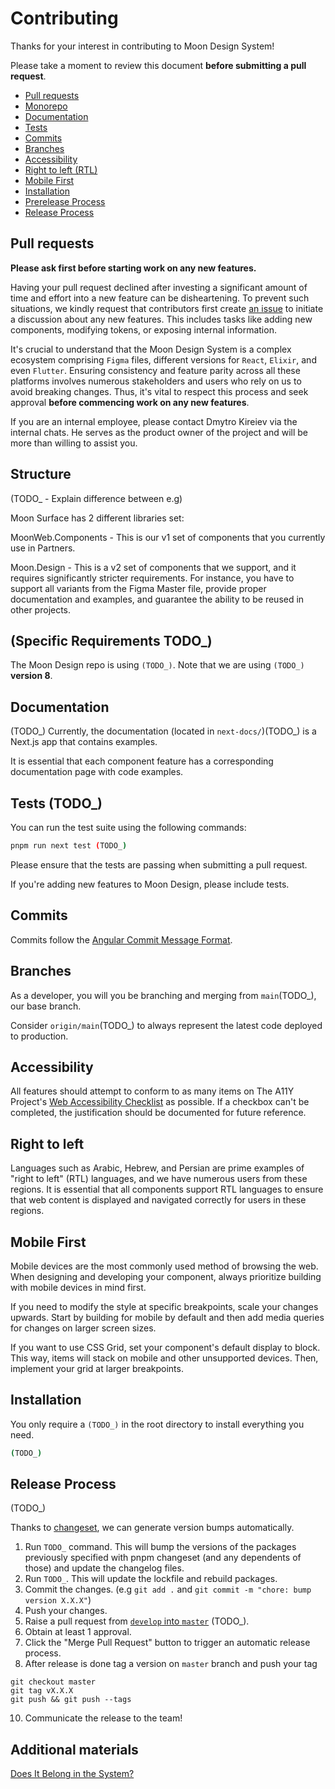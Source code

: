 # Contributing

Thanks for your interest in contributing to Moon Design System!

Please take a moment to review this document **before submitting a pull request**.

- [Pull requests](#pull-requests)
- [Monorepo](#monorepo)
- [Documentation](#documentation)
- [Tests](#tests)
- [Commits](#commits)
- [Branches](#branches)
- [Accessibility](#accessibility)
- [Right to left (RTL)](#right-to-left)
- [Mobile First](#mobile-first)
- [Installation](#installation)
- [Prerelease Process](#prerelease-process)
- [Release Process](#release-process)

## Pull requests

**Please ask first before starting work on any new features.**

Having your pull request declined after investing a significant amount of time and effort into a new feature can be disheartening. To prevent such situations, we kindly request that contributors first create [an issue](https://github.com/coingaming/moon-design/issues) to initiate a discussion about any new features. This includes tasks like adding new components, modifying tokens, or exposing internal information.

It's crucial to understand that the Moon Design System is a complex ecosystem comprising `Figma` files, different versions for `React`, `Elixir`, and even `Flutter`. Ensuring consistency and feature parity across all these platforms involves numerous stakeholders and users who rely on us to avoid breaking changes. Thus, it's vital to respect this process and seek approval **before commencing work on any new features**.

If you are an internal employee, please contact Dmytro Kireiev via the internal chats. He serves as the product owner of the project and will be more than willing to assist you.

## Structure
(TODO_ - Explain difference between e.g)

Moon Surface has 2 different libraries set:

MoonWeb.Components - This is our v1 set of components that you currently use in Partners.

Moon.Design - This is a v2 set of components that we support, and it requires significantly stricter requirements. For instance, you have to support all variants from the Figma Master file, provide proper documentation and examples, and guarantee the ability to be reused in other projects.

## (Specific Requirements TODO_)

The Moon Design repo is using `(TODO_)`. Note that we are using `(TODO_)` **version 8**.

## Documentation

(TODO_)
Currently, the  documentation (located in `next-docs/`)(TODO_) is a Next.js app that contains examples.

It is essential that each component feature has a corresponding documentation page with code examples.

## Tests (TODO_)

You can run the test suite using the following commands:

```sh
pnpm run next test (TODO_)
```

Please ensure that the tests are passing when submitting a pull request.

If you're adding new features to Moon Design, please include tests.

## Commits

Commits follow the [Angular Commit Message Format](https://github.com/angular/angular.js/blob/master/DEVELOPERS.md#-git-commit-guidelines).

## Branches

As a developer, you will you be branching and merging from `main`(TODO_), our base branch.

Consider `origin/main`(TODO_) to always represent the latest code deployed to production.

## Accessibility

All features should attempt to conform to as many items on The A11Y Project's [Web Accessibility Checklist](https://a11yproject.com/checklist) as possible. If a checkbox can't be completed, the justification should be documented for future reference.

## Right to left

Languages such as Arabic, Hebrew, and Persian are prime examples of "right to left" (RTL) languages, and we have numerous users from these regions.
It is essential that all components support RTL languages to ensure that web content is displayed and navigated correctly for users in these regions.

## Mobile First

Mobile devices are the most commonly used method of browsing the web. When designing and developing your component, always prioritize building with mobile devices in mind first.

If you need to modify the style at specific breakpoints, scale your changes upwards. Start by building for mobile by default and then add media queries for changes on larger screen sizes.

If you want to use CSS Grid, set your component's default display to block. This way, items will stack on mobile and other unsupported devices. Then, implement your grid at larger breakpoints.

## Installation

You only require a `(TODO_)` in the root directory to install everything you need.

```sh
(TODO_)
```


## Release Process

(TODO_)

Thanks to [changeset](https://github.com/changesets/changesets), we can generate version bumps automatically.


1. Run `TODO_` command. This will bump the versions of the packages previously specified with pnpm changeset (and any dependents of those) and update the changelog files.
2. Run `TODO_`. This will update the lockfile and rebuild packages.
3. Commit the changes. (e.g `git add .` and `git commit -m "chore: bump version X.X.X"`)
4. Push your changes.
5. Raise a pull request from [`develop` into `master`](https://github.com/coingaming/moon-design/compare/master...develop) (TODO_).
7. Obtain at least 1 approval.
8. Click the "Merge Pull Request" button to trigger an automatic release process.
9. After release is done tag a version on `master` branch and push your tag
```
git checkout master
git tag vX.X.X
git push && git push --tags
```
10. Communicate the release to the team!

## Additional materials

[Does It Belong in the System?](https://medium.com/eightshapes-llc/i-made-this-does-it-go-in-the-system-3b67b9894531)